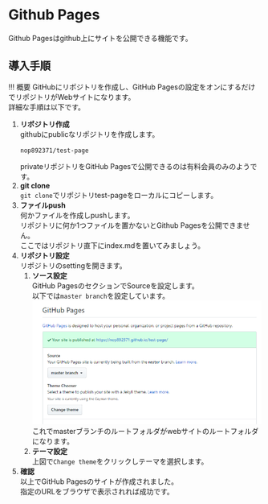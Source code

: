 # Github Pages

Github Pagesはgithub上にサイトを公開できる機能です。

## 導入手順

!!! 概要
    GitHubにリポジトリを作成し、GitHub Pagesの設定をオンにするだけでリポジトリがWebサイトになります。  
    詳細な手順は以下です。

1. **リポジトリ作成**  
    githubにpublicなリポジトリを作成します。
    ```
    nop892371/test-page
    ```
    privateリポジトリをGitHub Pagesで公開できるのは有料会員のみのようです。
2. **git clone**  
    `git clone`でリポジトリtest-pageをローカルにコピーします。
3. **ファイルpush**  
    何かファイルを作成しpushします。  
    リポジトリに何か1つファイルを置かないとGithub Pagesを公開できません。  
    ここではリポジトリ直下にindex.mdを置いてみましょう。
4. **リポジトリ設定**  
    リポジトリのsettingを開きます。
    1. **ソース設定**  
        GitHub PagesのセクションでSourceを設定します。  
        以下では`master branch`を設定しています。
        ![](2019-04-18-01-08-06.png)
        これでmasterブランチのルートフォルダがwebサイトのルートフォルダになります。
    2. **テーマ設定**  
        上図で`Change theme`をクリックしテーマを選択します。
5. **確認**  
    以上でGitHub Pagesのサイトが作成されました。  
    指定のURLをブラウザで表示されれば成功です。
